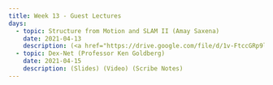 ```yaml
---
title: Week 13 - Guest Lectures
days:
  - topic: Structure from Motion and SLAM II (Amay Saxena)
    date: 2021-04-13
    description: (<a href="https://drive.google.com/file/d/1v-FtccGRp9l4fqjy248Dv-ZxLfUQYQXX/view?usp=sharing">Slides</a>) (Video) (Scribe Notes)
  - topic: Dex-Net (Professor Ken Goldberg)
    date: 2021-04-15
    description: (Slides) (Video) (Scribe Notes)
---
```


